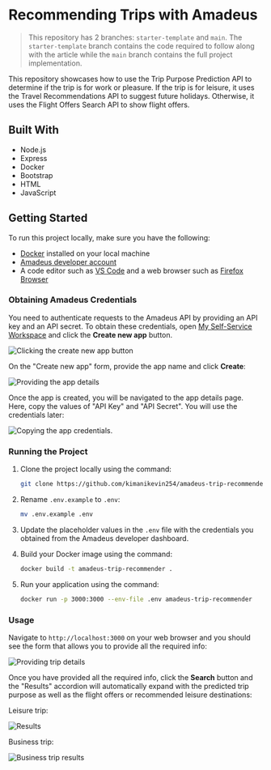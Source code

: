 # Recommending Trips with Amadeus

> This repository has 2 branches: `starter-template` and `main`. The `starter-template` branch contains the code required to follow along with the article while the `main` branch contains the full project implementation.

This repository showcases how to use the Trip Purpose Prediction API to determine if the trip is for work or pleasure. If the trip is for leisure, it uses the Travel Recommendations API to suggest future holidays. Otherwise, it uses the Flight Offers Search API to show flight offers.

## Built With

-   Node.js
-   Express
-   Docker
-   Bootstrap
-   HTML
-   JavaScript

## Getting Started

To run this project locally, make sure you have the following:

-   [Docker](https://docs.docker.com/engine/install/) installed on your local machine
-   [Amadeus developer account](https://developers.amadeus.com/register)
-   A code editor such as [VS Code](https://code.visualstudio.com/download) and a web browser such as [Firefox Browser](https://www.mozilla.org/en-US/firefox/new/)

### Obtaining Amadeus Credentials

You need to authenticate requests to the Amadeus API by providing an API key and an API secret. To obtain these credentials, open [My Self-Service Workspace](https://developers.amadeus.com/my-apps) and click the **Create new app** button.

![Clicking the create new app button](https://i.imgur.com/HyWsGSJ.png)

On the "Create new app" form, provide the app name and click **Create**:

![Providing the app details](https://i.imgur.com/WD52wRp.png)

Once the app is created, you will be navigated to the app details page. Here, copy the values of "API Key" and "API Secret". You will use the credentials later:

![Copying the app credentials](https://i.imgur.com/j1pSxMU.png).

### Running the Project

1. Clone the project locally using the command:

    ```bash
    git clone https://github.com/kimanikevin254/amadeus-trip-recommender.git
    ```

2. Rename `.env.example` to `.env`:

    ```bash
    mv .env.example .env
    ```

3. Update the placeholder values in the `.env` file with the credentials you obtained from the Amadeus developer dashboard.

4. Build your Docker image using the command:

    ```bash
    docker build -t amadeus-trip-recommender .
    ```

5. Run your application using the command:

    ```bash
    docker run -p 3000:3000 --env-file .env amadeus-trip-recommender
    ```

### Usage

Navigate to `http://localhost:3000` on your web browser and you should see the form that allows you to provide all the required info:

![Providing trip details](https://i.imgur.com/UU0gYRA.png)

Once you have provided all the required info, click the **Search** button and the "Results" accordion will automatically expand with the predicted trip purpose as well as the flight offers or recommended leisure destinations:

Leisure trip:

![Results](https://i.imgur.com/PRDorPl.png)

Business trip:

![Business trip results](https://i.imgur.com/SpNX0Mp.png)

